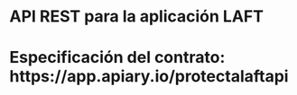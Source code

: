 <h1>API REST para la aplicación LAFT<h1>

<p>
    Especificación del contrato: https://app.apiary.io/protectalaftapi
</p>

